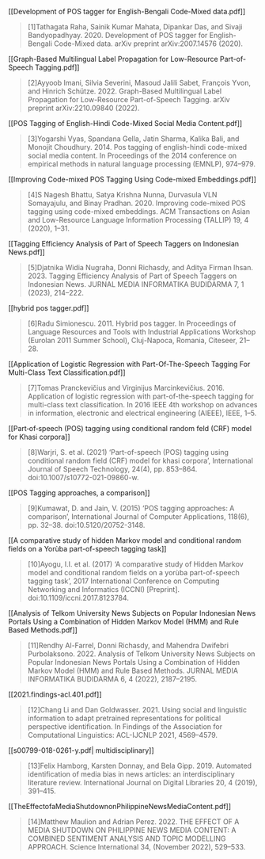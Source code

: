[[Development of POS tagger for English-Bengali Code-Mixed data.pdf]]
>[1]Tathagata Raha, Sainik Kumar Mahata, Dipankar Das, and Sivaji Bandyopadhyay. 2020. Development of POS tagger for English-Bengali Code-Mixed data. arXiv preprint arXiv:2007.14576 (2020).

[[Graph-Based Multilingual Label Propagation for Low-Resource Part-of-Speech Tagging.pdf]]
>[2]Ayyoob Imani, Silvia Severini, Masoud Jalili Sabet, François Yvon, and Hinrich Schütze. 2022. Graph-Based Multilingual Label Propagation for Low-Resource Part-of-Speech Tagging. arXiv preprint arXiv:2210.09840 (2022).

[[POS Tagging of English-Hindi Code-Mixed Social Media Content.pdf]]
>[3]Yogarshi Vyas, Spandana Gella, Jatin Sharma, Kalika Bali, and Monojit Choudhury. 2014. Pos tagging of english-hindi code-mixed social media content. In Proceedings of the 2014 conference on empirical methods in natural language processing (EMNLP), 974–979.

[[Improving Code-mixed POS Tagging Using Code-mixed Embeddings.pdf]]
>[4]S Nagesh Bhattu, Satya Krishna Nunna, Durvasula VLN Somayajulu, and Binay Pradhan. 2020. Improving code-mixed POS tagging using code-mixed embeddings. ACM Transactions on Asian and Low-Resource Language Information Processing (TALLIP) 19, 4 (2020), 1–31.

[[Tagging Efficiency Analysis of Part of Speech Taggers on Indonesian News.pdf]]
>[5]Djatnika Widia Nugraha, Donni Richasdy, and Aditya Firman Ihsan. 2023. Tagging Efficiency Analysis of Part of Speech Taggers on Indonesian News. JURNAL MEDIA INFORMATIKA BUDIDARMA 7, 1 (2023), 214–222.

[[hybrid pos tagger.pdf]]
>[6]Radu Simionescu. 2011. Hybrid pos tagger. In Proceedings of Language Resources and Tools with Industrial Applications Workshop (Eurolan 2011 Summer School), Cluj-Napoca, Romania, Citeseer, 21–28.

[[Application of Logistic Regression with Part-Of-The-Speech Tagging For Multi-Class Text Classification.pdf]]
>[7]Tomas Pranckevičius and Virginijus Marcinkevičius. 2016. Application of logistic regression with part-of-the-speech tagging for multi-class text classification. In 2016 IEEE 4th workshop on advances in information, electronic and electrical engineering (AIEEE), IEEE, 1–5.

[[Part‑of‑speech (POS) tagging using conditional random feld (CRF) model for Khasi corpora]]
>[8]Warjri, S. et al. (2021) ‘Part-of-speech (POS) tagging using conditional random field (CRF) model for khasi corpora’, International Journal of Speech Technology, 24(4), pp. 853–864. doi:10.1007/s10772-021-09860-w.

[[POS Tagging approaches, a comparison]]
>[9]Kumawat, D. and Jain, V. (2015) ‘POS tagging approaches: A comparison’, International Journal of Computer Applications, 118(6), pp. 32–38. doi:10.5120/20752-3148. 

[[A comparative study of hidden Markov model and conditional random fields on a Yorùba part-of-speech tagging task]]
>[10]Ayogu, I.I. et al. (2017) ‘A comparative study of Hidden Markov model and conditional random fields on a yorùba part-of-speech tagging task’, 2017 International Conference on Computing Networking and Informatics (ICCNI) [Preprint]. doi:10.1109/iccni.2017.8123784. 

[[Analysis of Telkom University News Subjects on Popular Indonesian News Portals Using a Combination of Hidden Markov Model (HMM) and Rule Based Methods.pdf]]
>[11]Rendhy Al-Farrel, Donni Richasdy, and Mahendra Dwifebri Purbolaksono. 2022. Analysis of Telkom University News Subjects on Popular Indonesian News Portals Using a Combination of Hidden Markov Model (HMM) and Rule Based Methods. JURNAL MEDIA INFORMATIKA BUDIDARMA 6, 4 (2022), 2187–2195.

[[2021.findings-acl.401.pdf]]
>[12]Chang Li and Dan Goldwasser. 2021. Using social and linguistic information to adapt pretrained representations for political perspective identification. In Findings of the Association for Computational Linguistics: ACL-IJCNLP 2021, 4569–4579.

[[s00799-018-0261-y.pdf| multidisciplinary]]
> [13]Felix Hamborg, Karsten Donnay, and Bela Gipp. 2019. Automated identification of media bias in news articles: an interdisciplinary literature review. International Journal on Digital Libraries 20, 4 (2019), 391–415.

[[TheEffectofaMediaShutdownonPhilippineNewsMediaContent.pdf]]
> [14]Matthew Maulion and Adrian Perez. 2022. THE EFFECT OF A MEDIA SHUTDOWN ON PHILIPPINE NEWS MEDIA CONTENT: A COMBINED SENTIMENT ANALYSIS AND TOPIC MODELLING APPROACH. Science International 34, (November 2022), 529–533.